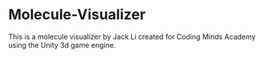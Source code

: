 # Molecule-Visualizer
 This is a molecule visualizer by Jack Li created for Coding Minds Academy using the Unity 3d game engine.
